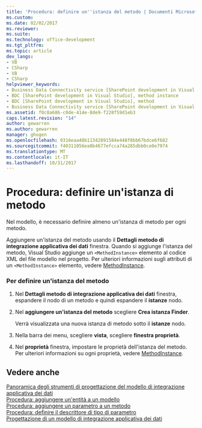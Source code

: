 ```yaml
---
title: 'Procedura: definire un''istanza del metodo | Documenti Microsoft'
ms.custom: 
ms.date: 02/02/2017
ms.reviewer: 
ms.suite: 
ms.technology: office-development
ms.tgt_pltfrm: 
ms.topic: article
dev_langs:
- VB
- CSharp
- VB
- CSharp
helpviewer_keywords:
- Business Data Connectivity service [SharePoint development in Visual Studio], method instance
- BDC [SharePoint development in Visual Studio], method instance
- BDC [SharePoint development in Visual Studio], method
- Business Data Connectivity service [SharePoint development in Visual Studio], method
ms.assetid: f0c8a686-c0de-414e-8de9-f228f59d1eb3
caps.latest.revision: "14"
author: gewarren
ms.author: gewarren
manager: ghogen
ms.openlocfilehash: 9316eaa48b11342891584e448f8bb67bdce6f682
ms.sourcegitcommit: f40311056ea0b4677efcca74a285dbb0ce0e7974
ms.translationtype: MT
ms.contentlocale: it-IT
ms.lasthandoff: 10/31/2017
---
```

# <a name="how-to-define-a-method-instance"></a>Procedura: definire un'istanza di metodo
  Nel modello, è necessario definire almeno un'istanza di metodo per ogni metodo.  
  
 Aggiungere un'istanza del metodo usando il **Dettagli metodo di integrazione applicativa dei dati** finestra. Quando si aggiunge l'istanza del metodo, Visual Studio aggiunge un `<MethodInstance>` elemento al codice XML del file modello nel progetto. Per ulteriori informazioni sugli attributi di un `<MethodInstance>` elemento, vedere [MethodInstance](http://go.microsoft.com/fwlink/?LinkID=169282).  
  
### <a name="to-define-a-method-instance"></a>Per definire un'istanza del metodo  
  
1.  Nel **Dettagli metodo di integrazione applicativa dei dati** finestra, espandere il nodo di un metodo e quindi espandere il **istanze** nodo.  
  
2.  Nel **aggiungere un'istanza del metodo** scegliere **Crea istanza Finder**.  
  
     Verrà visualizzata una nuova istanza di metodo sotto il **istanze** nodo.  
  
3.  Nella barra dei menu, scegliere **vista**, scegliere **finestra proprietà**.  
  
4.  Nel **proprietà** finestra, impostare le proprietà dell'istanza del metodo. Per ulteriori informazioni su ogni proprietà, vedere [MethodInstance](http://go.microsoft.com/fwlink/?LinkID=169282).  
  
## <a name="see-also"></a>Vedere anche  
 [Panoramica degli strumenti di progettazione del modello di integrazione applicativa dei dati](../sharepoint/bdc-model-design-tools-overview.md)   
 [Procedura: aggiungere un'entità a un modello](../sharepoint/how-to-add-an-entity-to-a-model.md)   
 [Procedura: aggiungere un parametro a un metodo](../sharepoint/how-to-add-a-parameter-to-a-method.md)   
 [Procedura: definire il descrittore di tipo di parametro](../sharepoint/how-to-define-the-type-descriptor-of-a-parameter.md)   
 [Progettazione di un modello di integrazione applicativa dei dati](../sharepoint/designing-a-business-data-connectivity-model.md)  
  
  